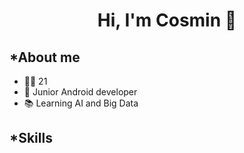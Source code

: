 <div align="center">
  <h1 align="center">Hi, I'm Cosmin 👋</h1>
</div>

## *About me
<ul>
  <li>🙋‍♂️ 21</li>
  <li>📱 Junior Android developer</li>
  <li>📚 Learning AI and Big Data</li>
</ul>

## *Skills





